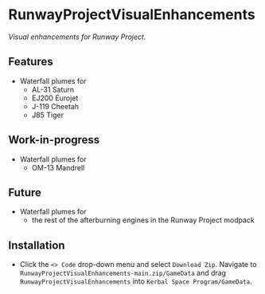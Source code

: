 # RunwayProjectVisualEnhancements
_Visual enhancements for Runway Project._

## Features
* Waterfall plumes for
  * AL-31 Saturn
  * EJ200 Eurojet
  * J-119 Cheetah
  * J85 Tiger

## Work-in-progress
* Waterfall plumes for
  * OM-13 Mandrell

## Future
* Waterfall plumes for
  * the rest of the afterburning engines in the Runway Project modpack

## Installation
* Click the `<> Code` drop-down menu and select `Download Zip`. Navigate to `RunwayProjectVisualEnhancements-main.zip/GameData` and drag `RunwayProjectVisualEnhancements` into `Kerbal Space Program/GameData`.
